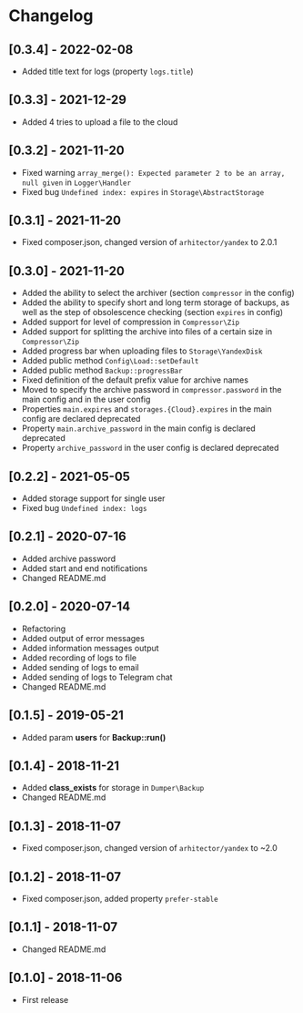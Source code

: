 # Changelog


## [0.3.4] - 2022-02-08

* Added title text for logs (property `logs.title`)


## [0.3.3] - 2021-12-29

* Added 4 tries to upload a file to the cloud


## [0.3.2] - 2021-11-20

* Fixed warning `array_merge(): Expected parameter 2 to be an array, null given` in `Logger\Handler`
* Fixed bug `Undefined index: expires` in `Storage\AbstractStorage`


## [0.3.1] - 2021-11-20

* Fixed composer.json, changed version of `arhitector/yandex` to 2.0.1


## [0.3.0] - 2021-11-20

* Added the ability to select the archiver (section `compressor` in the config)
* Added the ability to specify short and long term storage of backups, as well as the step of obsolescence checking (section `expires` in config)
* Added support for level of compression in `Compressor\Zip`
* Added support for splitting the archive into files of a certain size in `Compressor\Zip`
* Added progress bar when uploading files to `Storage\YandexDisk`
* Added public method `Config\Load::setDefault`
* Added public method `Backup::progressBar`
* Fixed definition of the default prefix value for archive names
* Moved to specify the archive password in `compressor.password` in the main config and in the user config
* Properties `main.expires` and `storages.{Cloud}.expires` in the main config are declared deprecated
* Property `main.archive_password` in the main config is declared deprecated
* Property `archive_password` in the user config is declared deprecated


## [0.2.2] - 2021-05-05

* Added storage support for single user
* Fixed bug `Undefined index: logs`


## [0.2.1] - 2020-07-16

* Added archive password
* Added start and end notifications
* Changed README.md


## [0.2.0] - 2020-07-14

* Refactoring
* Added output of error messages
* Added information messages output
* Added recording of logs to file
* Added sending of logs to email
* Added sending of logs to Telegram chat
* Changed README.md


## [0.1.5] - 2019-05-21

* Added param **users** for **Backup::run()**


## [0.1.4] - 2018-11-21

* Added **class_exists** for storage in `Dumper\Backup`
* Changed README.md


## [0.1.3] - 2018-11-07

* Fixed composer.json, changed version of `arhitector/yandex` to ~2.0


## [0.1.2] - 2018-11-07

* Fixed composer.json, added property `prefer-stable`


## [0.1.1] - 2018-11-07

* Changed README.md


## [0.1.0] - 2018-11-06

* First release